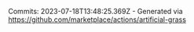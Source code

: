 Commits: 2023-07-18T13:48:25.369Z - Generated via https://github.com/marketplace/actions/artificial-grass
<br>
